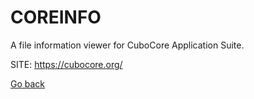 # COREINFO
 
 A file information viewer for CuboCore Application Suite.
 
 SITE: https://cubocore.org/

 [Go back](https://portable-linux-apps.github.io/apps.html)
